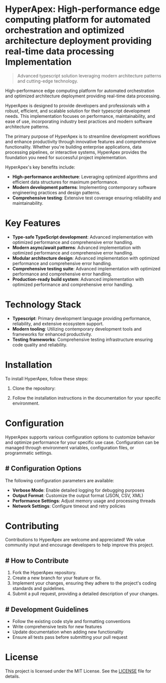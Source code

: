 <!-- fallback_HyperApex_20250727050857_20411 -->

# HyperApex: High-performance edge computing platform for automated orchestration and optimized architecture deployment providing real-time data processing Implementation
> Advanced typescript solution leveraging modern architecture patterns and cutting-edge technology.

High-performance edge computing platform for automated orchestration and optimized architecture deployment providing real-time data processing.

HyperApex is designed to provide developers and professionals with a robust, efficient, and scalable solution for their typescript development needs. This implementation focuses on performance, maintainability, and ease of use, incorporating industry best practices and modern software architecture patterns.

The primary purpose of HyperApex is to streamline development workflows and enhance productivity through innovative features and comprehensive functionality. Whether you're building enterprise applications, data processing pipelines, or interactive systems, HyperApex provides the foundation you need for successful project implementation.

HyperApex's key benefits include:

* **High-performance architecture**: Leveraging optimized algorithms and efficient data structures for maximum performance.
* **Modern development patterns**: Implementing contemporary software engineering practices and design patterns.
* **Comprehensive testing**: Extensive test coverage ensuring reliability and maintainability.

# Key Features

* **Type-safe TypeScript development**: Advanced implementation with optimized performance and comprehensive error handling.
* **Modern async/await patterns**: Advanced implementation with optimized performance and comprehensive error handling.
* **Modular architecture design**: Advanced implementation with optimized performance and comprehensive error handling.
* **Comprehensive testing suite**: Advanced implementation with optimized performance and comprehensive error handling.
* **Production-ready build system**: Advanced implementation with optimized performance and comprehensive error handling.

# Technology Stack

* **Typescript**: Primary development language providing performance, reliability, and extensive ecosystem support.
* **Modern tooling**: Utilizing contemporary development tools and frameworks for enhanced productivity.
* **Testing frameworks**: Comprehensive testing infrastructure ensuring code quality and reliability.

# Installation

To install HyperApex, follow these steps:

1. Clone the repository:


2. Follow the installation instructions in the documentation for your specific environment.

# Configuration

HyperApex supports various configuration options to customize behavior and optimize performance for your specific use case. Configuration can be managed through environment variables, configuration files, or programmatic settings.

## # Configuration Options

The following configuration parameters are available:

* **Verbose Mode**: Enable detailed logging for debugging purposes
* **Output Format**: Customize the output format (JSON, CSV, XML)
* **Performance Settings**: Adjust memory usage and processing threads
* **Network Settings**: Configure timeout and retry policies

# Contributing

Contributions to HyperApex are welcome and appreciated! We value community input and encourage developers to help improve this project.

## # How to Contribute

1. Fork the HyperApex repository.
2. Create a new branch for your feature or fix.
3. Implement your changes, ensuring they adhere to the project's coding standards and guidelines.
4. Submit a pull request, providing a detailed description of your changes.

## # Development Guidelines

* Follow the existing code style and formatting conventions
* Write comprehensive tests for new features
* Update documentation when adding new functionality
* Ensure all tests pass before submitting your pull request

# License

This project is licensed under the MIT License. See the [LICENSE](https://github.com/marcmotta/HyperApex/blob/main/LICENSE) file for details.
